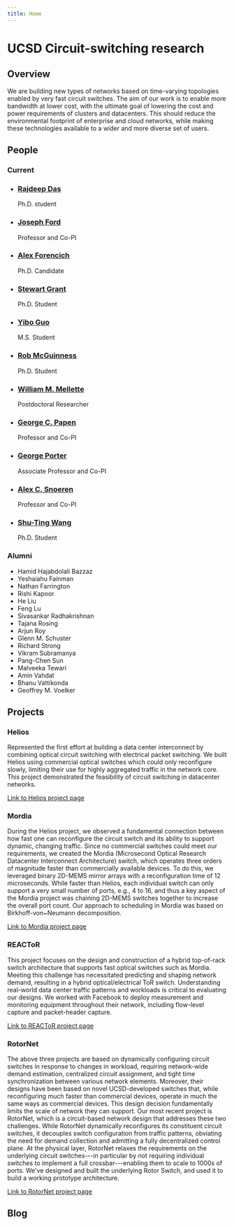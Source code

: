 ```yaml
---
title: Home
---
```


# UCSD Circuit-switching research

## Overview

We are building new types of networks based on time-varying topologies enabled
by very fast circuit switches.  The aim of our work is to enable more bandwidth
at lower cost, with the ultimate goal of lowering the cost and power
requirements of clusters and datacenters.  This should reduce the environmental
footprint of enterprise and cloud networks, while making these technologies
available to a wider and more diverse set of users.

## People

### Current

<ul class="image-list-small">
    <li>
      <a href="#" style="background-image: url('/photos/rajdeep.jpg');"></a>
      <div class="details">
        <h3><a href="#">Rajdeep Das</a></h3>
        <p class="image-author">Ph.D. student</p>
      </div>
    </li>
    <li>
      <a href="http://circuit.ucsd.edu/~jford/" style="background-image: url('/photos/ford.jpg');"></a>
      <div class="details">
        <h3><a href="http://circuit.ucsd.edu/~jford/">Joseph Ford</a></h3>
        <p class="image-author">Professor and Co-PI</p>
      </div>
    </li>
    <li>
      <a href="https://www.alexforencich.com/" style="background-image: url('/photos/alexf.jpg');"></a>
      <div class="details">
        <h3><a href="https://www.alexforencich.com/">Alex Forencich</a></h3>
        <p class="image-author">Ph.D. Candidate</p>
      </div>
    </li>
    <li>
      <a href="http://www.stewartgrant.ca/" style="background-image: url('/photos/stewart.jpg');"></a>
      <div class="details">
        <h3><a href="#">Stewart Grant</a></h3>
        <p class="image-author">Ph.D. Student</p>
      </div>
    </li>
    <li>
      <a href="#" style="background-image: url('/photos/yibo.png');"></a>
      <div class="details">
        <h3><a href="#">Yibo Guo</a></h3>
        <p class="image-author">M.S. Student</p>
      </div>
    </li>
    <li>
      <a href="http://www.sysnet.ucsd.edu/~jrmcguin/" style="background-image: url('/photos/rob.jpg');"></a>
      <div class="details">
        <h3><a href="http://www.sysnet.ucsd.edu/~jrmcguin/">Rob McGuinness</a></h3>
        <p class="image-author">Ph.D. Student</p>
      </div>
    </li>
    <li>
      <a href="https://cseweb.ucsd.edu/~wmellett/" style="background-image: url('/photos/max.jpg');"></a>
      <div class="details">
        <h3><a href="https://cseweb.ucsd.edu/~wmellett/">William M. Mellette</a></h3>
        <p class="image-author">Postdoctoral Researcher</p>
      </div>
    </li>
    <li>
      <a href="https://jacobsschool.ucsd.edu/faculty/faculty_bios/index.sfe?fmp_recid=184" style="background-image: url('/photos/papen.jpg');"></a>
      <div class="details">
        <h3><a href="https://jacobsschool.ucsd.edu/faculty/faculty_bios/index.sfe?fmp_recid=184">George C. Papen</a></h3>
        <p class="image-author">Professor and Co-PI</p>
      </div>
    </li>
    <li>
      <a href="http://cseweb.ucsd.edu/~gmporter/" style="background-image: url('/photos/gmporter.jpg');"></a>
      <div class="details">
        <h3><a href="http://cseweb.ucsd.edu/~gmporter/">George Porter</a></h3>
        <p class="image-author">Associate Professor and Co-PI</p>
      </div>
    </li>
    <li>
      <a href="http://cseweb.ucsd.edu/~snoeren/" style="background-image: url('/photos/snoeren.jpg');"></a>
      <div class="details">
        <h3><a href="http://cseweb.ucsd.edu/~snoeren/">Alex C. Snoeren</a></h3>
        <p class="image-author">Professor and Co-PI</p>
      </div>
    </li>
    <li>
      <a href="https://www.sysnet.ucsd.edu/~shw328/" style="background-image: url('/photos/shuting.png');"></a>
      <div class="details">
        <h3><a href="https://www.sysnet.ucsd.edu/~shw328/">Shu-Ting Wang</a></h3>
        <p class="image-author">Ph.D. Student</p>
      </div>
    </li>
</ul>


### Alumni

* Hamid Hajabdolali Bazzaz
* Yeshaiahu Fainman
* Nathan Farrington
* Rishi Kapoor
* He Liu
* Feng Lu
* Sivasankar Radhakrishnan
* Tajana Rosing
* Arjun Roy
* Glenn M. Schuster
* Richard Strong
* Vikram Subramanya
* Pang-Chen Sun
* Malveeka Tewari
* Amin Vahdat
* Bhanu Vattikonda
* Geoffrey M. Voelker

## Projects

### Helios

Represented the first effort at building a data center
interconnect by combining optical circuit switching with electrical packet
switching.  We built Helios using commercial optical switches
which could only reconfigure slowly, limiting their use for highly aggregated
traffic in the network core.  This project demonstrated the feasibility of
circuit switching in datacenter networks.

[Link to Helios project page](helios)

### Mordia

During the Helios project, we observed a fundamental connection between how
fast one can reconfigure the circuit switch and its ability to support dynamic,
changing traffic.  Since no commercial switches could meet our requirements, we
created the Mordia (Microsecond Optical Research Datacenter Interconnect
Architecture) switch, which operates three orders of magnitude faster than
commercially available devices.  To do this, we leveraged binary 2D-MEMS mirror
arrays with a reconfiguration time of 12 microseconds.  While faster than
Helios, each individual switch can only support a very small number of ports,
e.g., 4 to 16, and thus a key aspect of the Mordia project was chaining 2D-MEMS
switches together to increase the overall port count.  Our approach to
scheduling in Mordia was based on Birkhoff-von~Neumann decomposition.

[Link to Mordia project page](mordia)

### REACToR

This project focuses on the design and construction of a hybrid top-of-rack
switch architecture that supports fast optical switches such as Mordia.
Meeting this challenge has necessitated predicting and shaping network demand,
resulting in a hybrid optical/electrical ToR switch.  Understanding real-world
data center traffic patterns and workloads is critical to evaluating our
designs.  We worked with Facebook to deploy measurement and monitoring
equipment throughout their network, including flow-level capture and
packet-header capture.

[Link to REACToR project page](reactor)

### RotorNet

The above three projects are based on dynamically configuring circuit switches
in response to changes in workload, requiring network-wide demand estimation,
centralized circuit assignment, and tight time synchronization between various
network elements.  Moreover, their designs have been based on novel
UCSD-developed switches that, while reconfiguring much faster than commercial
devices, operate in much the same ways as commercial devices.  This design
decision fundamentally limits the scale of network they can support.  Our most
recent project is RotorNet, which is a circuit-based network design that
addresses these two challenges.  While RotorNet dynamically reconfigures its
constituent circuit switches, it decouples switch configuration from traffic
patterns, obviating the need for demand collection and admitting a fully
decentralized control plane.  At the physical layer, RotorNet relaxes the
requirements on the underlying circuit switches---in particular by not
requiring individual switches to implement a full crossbar---enabling them to
scale to 1000s of ports.  We've designed and built the underlying Rotor
Switch, and used it to build a working prototype architecture.

[Link to RotorNet project page](rotornet)

## Blog
